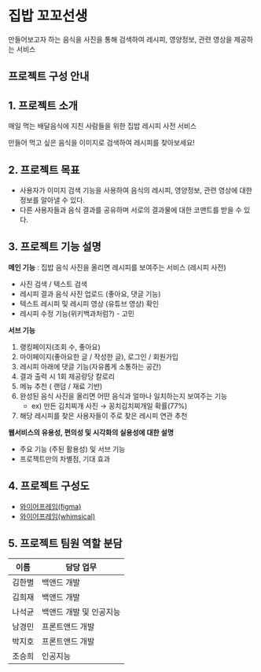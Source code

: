 # 집밥 꼬꼬선생
만들어보고자 하는 음식을 사진을 통해 검색하여 레시피, 영양정보, 관련 영상을 제공하는 서비스

## 프로젝트 구성 안내
## 1. 프로젝트 소개
  <p>매일 먹는 배달음식에 지친 사람들을 위한 집밥 레시피 사전 서비스</p>
  만들어 먹고 싶은 음식을 이미지로 검색하여 레시피를 찾아보세요!

## 2. 프로젝트 목표
  - 사용자가 이미지 검색 기능을 사용하여 음식의 레시피, 영양정보, 관련 영상에 대한 정보를 알아낼 수 있다.
  - 다른 사용자들과 음식 결과를 공유하며 서로의 결과물에 대한 코맨트를 받을 수 있다.

## 3. 프로젝트 기능 설명

**메인 기능**
: 집밥 음식 사진을 올리면 레시피를 보여주는 서비스 (레시피 사전)
  - 사진 검색 / 텍스트 검색
  - 레시피 결과 음식 사진 업로드 (좋아요, 댓글 기능)
  - 텍스트 레시피 및 레시피 영상 (유튜브 영상) 확인
  - 레시피 수정 기능(위키백과처럼?) - 고민

**서브 기능**
  1. 랭킹페이지(조회 수, 좋아요)
  2. 마이페이지(좋아요한 글  / 작성한 글), 로그인 / 회원가입
  3. 레시피 아래에 댓글 기능(자유롭게 소통하는 공간)
  4. 결과 출력 시 1회 제공량당 칼로리
  5. 메뉴 추천 ( 랜덤 / 재료 기반)
  6. 완성된 음식 사진을 올리면 어떤 음식과 얼마나 일치하는지 보여주는 기능
      - ex) 만든 김치찌개 사진 → 꽁치김치찌개일 확률(77%)
  7. 해당 레시피를 찾은 사용자들이 주로 찾은 레시피 연관 추천

**웹서비스의 유용성, 편의성 및 시각화의 실용성에 대한 설명**
  - 주요 기능 (주된 활용성) 및 서브 기능
  - 프로젝트만의 차별점, 기대 효과

## 4. 프로젝트 구성도
  - [와이어프레임(figma)](https://www.figma.com/file/msrhnc0kPClrNoHFeKGPgL/%EC%9D%8C%EC%8B%9D-%EB%A0%88%EC%8B%9C%ED%94%BC-%EC%84%9C%EB%B9%84%EC%8A%A4?node-id=0%3A1)
  - [와이어프레임(whimsical)](https://whimsical.com/5-5Q9eYmb5H7FFQhfbx2aBhs)

## 5. 프로젝트 팀원 역할 분담
| 이름 | 담당 업무 |
| ------ | ------ |
| 김한별 | 백앤드 개발 |
| 김희재 | 백앤드 개발 |
| 나석균 | 백앤드 개발 및 인공지능 |
| 남경민 | 프론트앤드 개발 |
| 박지호 | 프론트앤드 개발 |
| 조승희 | 인공지능 |
